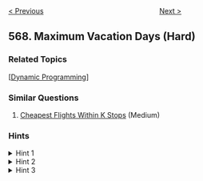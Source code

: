 <!--|This file generated by command(leetcode description); DO NOT EDIT.    |-->
<!--+----------------------------------------------------------------------+-->
<!--|@author    Openset <openset.wang@gmail.com>                           |-->
<!--|@link      https://github.com/openset                                 |-->
<!--|@home      https://github.com/openset/leetcode                        |-->
<!--+----------------------------------------------------------------------+-->

[< Previous](https://github.com/openset/leetcode/tree/master/problems/permutation-in-string "Permutation in String")
　　　　　　　　　　　　　　　　
[Next >](https://github.com/openset/leetcode/tree/master/problems/median-employee-salary "Median Employee Salary")

## 568. Maximum Vacation Days (Hard)



### Related Topics
  [[Dynamic Programming](https://github.com/openset/leetcode/tree/master/tag/dynamic-programming/README.md)]

### Similar Questions
  1. [Cheapest Flights Within K Stops](https://github.com/openset/leetcode/tree/master/problems/cheapest-flights-within-k-stops) (Medium)

### Hints
<details>
<summary>Hint 1</summary>
First try to understand the problem carefully and then take some example and solve it on a paper.
</details>
<details>
<summary>Hint 2</summary>
Can you interpret the given input as a graph? Which graph traversal technique is suitable here?
</details>
<details>
<summary>Hint 3</summary>
Can we use some space to avoid redundant function calls?
</details>
